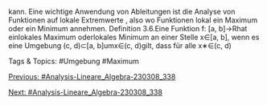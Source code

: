 kann.
Eine wichtige Anwendung von Ableitungen ist die Analyse von Funktionen auf lokale Extremwerte ,
also wo Funktionen lokal ein Maximum oder ein Minimum annehmen.
Definition 3.6.Eine Funktion f: [a, b]→Rhat einlokales Maximum oderlokales Minimum an
einer Stelle x∈[a, b], wenn es eine Umgebung (c, d)⊂[a, b]umx∈(c, d)gilt, dass für alle x∗∈(c, d)

   Tags & Topics:
   #Umgebung
   #Maximum

[Previous: #Analysis-Lineare_Algebra-230308_338](Analysis-Lineare_Algebra-230308_338.md)

[Next: #Analysis-Lineare_Algebra-230308_338](Analysis-Lineare_Algebra-230308_338.md)